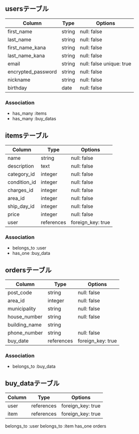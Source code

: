 
## usersテーブル

| Column              | Type       | Options                  |
| ------------------- | ---------- | ------------------------ |
| first_name          | string     | null: false              |
| last_name           | string     | null: false              |
| first_name_kana     | string     | null: false              |
| last_name_kana      | string     | null: false              |
| email               | string     | null: false unique: true |
| encrypted_password  | string     | null: false              |
| nickname            | string     | null: false              |
| birthday            | date       | null: false              |

### Association

- has_many :items
- has_many :buy_datas

## itemsテーブル

| Column              | Type       | Options           |
| ------------------- | ---------- | ----------------- |
| name                | string     | null: false       |
| description         | text       | null: false       |
| category_id         | integer    | null: false       |
| condition_id        | integer    | null: false       |
| charges_id          | integer    | null: false       |
| area_id             | integer    | null: false       |
| ship_day_id         | integer    | null: false       |
| price               | integer    | null: false       |
| user                | references | foreign_key: true |

### Association

- belongs_to :user
- has_one :buy_data


## ordersテーブル

| Column              | Type       | Options           |
| ------------------- | ---------- | ----------------- |
| post_code           | string     | null: false       |
| area_id             | integer    | null: false       |
| municipality        | string     | null: false       |
| house_number        | string     | null: false       |
| building_name       | string     |                   |
| phone_number        | string     | null: false       |
| buy_date            | references | foreign_key: true |

### Association

- belongs_to :buy_data

## buy_dataテーブル

| Column              | Type       | Options           |
| ------------------- | ---------- | ----------------- |
| user                | references | foreign_key: true |
| item                | references | foreign_key: true |


belongs_to :user
belongs_to :item
has_one orders

